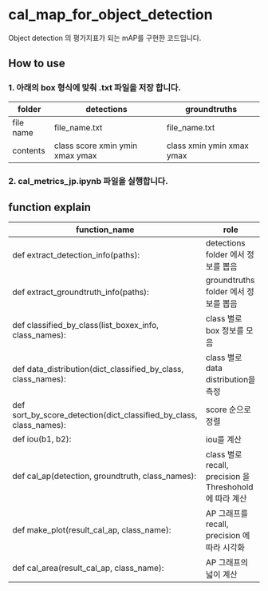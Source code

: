 # cal_map_for_object_detection
Object detection 의 평가지표가 되는 mAP를 구현한 코드입니다.

## How to use
### 1. 아래의 box 형식에 맞춰 .txt 파일을 저장 합니다.

folder | detections | groundtruths
------ | ------ | ------
file name | file_name.txt | file_name.txt
contents | class score xmin ymin xmax ymax | class xmin ymin xmax ymax

### 2. cal_metrics_jp.ipynb 파일을 실행합니다.

## function explain

function_name | role
------ | ------
def extract_detection_info(paths): | detections folder 에서 정보를 뽑음
def extract_groundtruth_info(paths): | groundtruths folder 에서 정보를 뽑음
def classified_by_class(list_boxex_info, class_names): | class 별로 box 정보를 모음
def data_distribution(dict_classified_by_class, class_names): | class 별로 data distribution을 측정
def sort_by_score_detection(dict_classified_by_class, class_names): | score 순으로 정렬
def iou(b1, b2): | iou를 계산
def cal_ap(detection, groundtruth, class_names): | class 별로 recall, precision 을 Threshohold에 따라 계산
def make_plot(result_cal_ap, class_name): | AP 그래프를 recall, precision 에 따라 시각화
def cal_area(result_cal_ap, class_name): | AP 그래프의 넓이 계산

